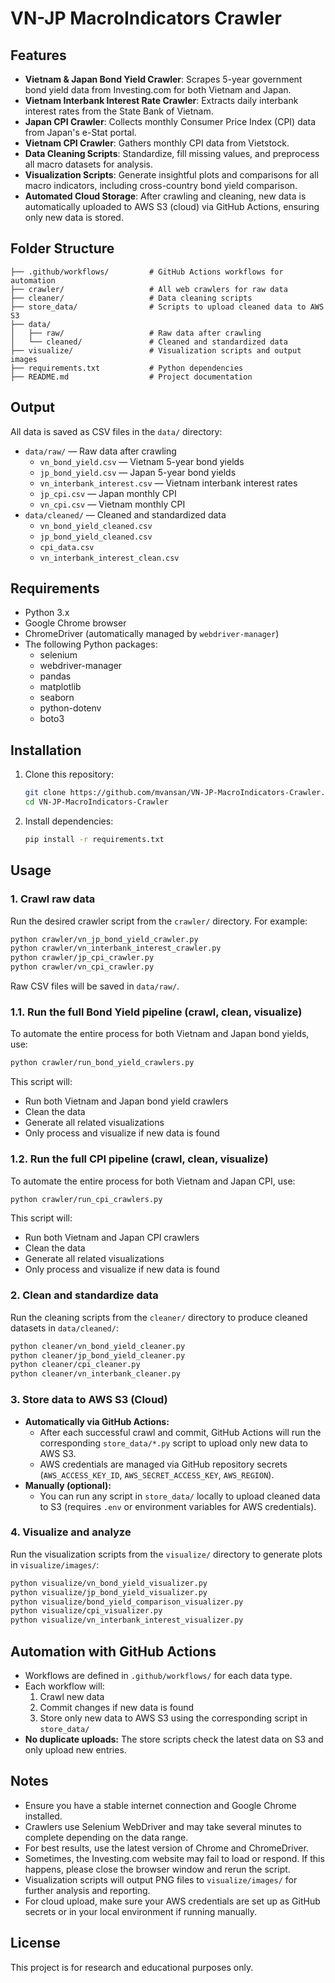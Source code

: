 # VN-JP MacroIndicators Crawler

## Features
- **Vietnam & Japan Bond Yield Crawler**: Scrapes 5-year government bond yield data from Investing.com for both Vietnam and Japan.
- **Vietnam Interbank Interest Rate Crawler**: Extracts daily interbank interest rates from the State Bank of Vietnam.
- **Japan CPI Crawler**: Collects monthly Consumer Price Index (CPI) data from Japan's e-Stat portal.
- **Vietnam CPI Crawler**: Gathers monthly CPI data from Vietstock.
- **Data Cleaning Scripts**: Standardize, fill missing values, and preprocess all macro datasets for analysis.
- **Visualization Scripts**: Generate insightful plots and comparisons for all macro indicators, including cross-country bond yield comparison.
- **Automated Cloud Storage**: After crawling and cleaning, new data is automatically uploaded to AWS S3 (cloud) via GitHub Actions, ensuring only new data is stored.

## Folder Structure
```
├── .github/workflows/         # GitHub Actions workflows for automation
├── crawler/                   # All web crawlers for raw data
├── cleaner/                   # Data cleaning scripts
├── store_data/                # Scripts to upload cleaned data to AWS S3
├── data/
│   ├── raw/                   # Raw data after crawling
│   └── cleaned/               # Cleaned and standardized data
├── visualize/                 # Visualization scripts and output images
├── requirements.txt           # Python dependencies
├── README.md                  # Project documentation
```

## Output
All data is saved as CSV files in the `data/` directory:
- `data/raw/` — Raw data after crawling
  - `vn_bond_yield.csv` — Vietnam 5-year bond yields
  - `jp_bond_yield.csv` — Japan 5-year bond yields
  - `vn_interbank_interest.csv` — Vietnam interbank interest rates
  - `jp_cpi.csv` — Japan monthly CPI
  - `vn_cpi.csv` — Vietnam monthly CPI
- `data/cleaned/` — Cleaned and standardized data
  - `vn_bond_yield_cleaned.csv`
  - `jp_bond_yield_cleaned.csv`
  - `cpi_data.csv`
  - `vn_interbank_interest_clean.csv`

## Requirements
- Python 3.x
- Google Chrome browser
- ChromeDriver (automatically managed by `webdriver-manager`)
- The following Python packages:
  - selenium
  - webdriver-manager
  - pandas
  - matplotlib
  - seaborn
  - python-dotenv
  - boto3

## Installation
1. Clone this repository:
   ```bash
   git clone https://github.com/mvansan/VN-JP-MacroIndicators-Crawler.git
   cd VN-JP-MacroIndicators-Crawler
   ```
2. Install dependencies:
   ```bash
   pip install -r requirements.txt
   ```

## Usage
### 1. Crawl raw data
Run the desired crawler script from the `crawler/` directory. For example:
```bash
python crawler/vn_jp_bond_yield_crawler.py
python crawler/vn_interbank_interest_crawler.py
python crawler/jp_cpi_crawler.py
python crawler/vn_cpi_crawler.py
```
Raw CSV files will be saved in `data/raw/`.

### 1.1. Run the full Bond Yield pipeline (crawl, clean, visualize)
To automate the entire process for both Vietnam and Japan bond yields, use:
```bash
python crawler/run_bond_yield_crawlers.py
```
This script will:
- Run both Vietnam and Japan bond yield crawlers
- Clean the data
- Generate all related visualizations
- Only process and visualize if new data is found

### 1.2. Run the full CPI pipeline (crawl, clean, visualize)
To automate the entire process for both Vietnam and Japan CPI, use:
```bash
python crawler/run_cpi_crawlers.py
```
This script will:
- Run both Vietnam and Japan CPI crawlers
- Clean the data
- Generate all related visualizations
- Only process and visualize if new data is found

### 2. Clean and standardize data
Run the cleaning scripts from the `cleaner/` directory to produce cleaned datasets in `data/cleaned/`:
```bash
python cleaner/vn_bond_yield_cleaner.py
python cleaner/jp_bond_yield_cleaner.py
python cleaner/cpi_cleaner.py
python cleaner/vn_interbank_cleaner.py
```

### 3. Store data to AWS S3 (Cloud)
- **Automatically via GitHub Actions:**
  - After each successful crawl and commit, GitHub Actions will run the corresponding `store_data/*.py` script to upload only new data to AWS S3.
  - AWS credentials are managed via GitHub repository secrets (`AWS_ACCESS_KEY_ID`, `AWS_SECRET_ACCESS_KEY`, `AWS_REGION`).
- **Manually (optional):**
  - You can run any script in `store_data/` locally to upload cleaned data to S3 (requires `.env` or environment variables for AWS credentials).

### 4. Visualize and analyze
Run the visualization scripts from the `visualize/` directory to generate plots in `visualize/images/`:
```bash
python visualize/vn_bond_yield_visualizer.py
python visualize/jp_bond_yield_visualizer.py
python visualize/bond_yield_comparison_visualizer.py
python visualize/cpi_visualizer.py
python visualize/vn_interbank_interest_visualizer.py
```

## Automation with GitHub Actions
- Workflows are defined in `.github/workflows/` for each data type.
- Each workflow will:
  1. Crawl new data
  2. Commit changes if new data is found
  3. Store only new data to AWS S3 using the corresponding script in `store_data/`
- **No duplicate uploads:** The store scripts check the latest data on S3 and only upload new entries.

## Notes
- Ensure you have a stable internet connection and Google Chrome installed.
- Crawlers use Selenium WebDriver and may take several minutes to complete depending on the data range.
- For best results, use the latest version of Chrome and ChromeDriver.
- Sometimes, the Investing.com website may fail to load or respond. If this happens, please close the browser window and rerun the script.
- Visualization scripts will output PNG files to `visualize/images/` for further analysis and reporting.
- For cloud upload, make sure your AWS credentials are set up as GitHub secrets or in your local environment if running manually.

## License
This project is for research and educational purposes only.
